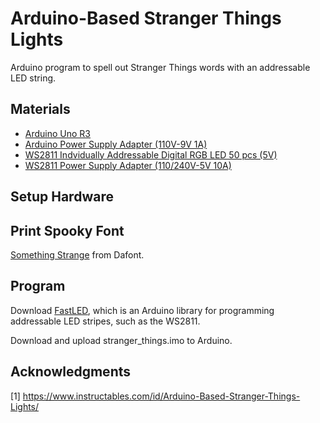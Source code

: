 # Arduino-Based Stranger Things Lights

Arduino program to spell out Stranger Things words with an addressable LED string.

## Materials

* [Arduino Uno R3](https://www.amazon.com/Arduino-Uno-R3-Microcontroller-A000066/dp/B008GRTSV6/ref=sr_1_4?s=electronics&ie=UTF8&qid=1476706293&sr=1-4&keywords=arduino+uno)
* [Arduino Power Supply Adapter (110V-9V 1A)](https://www.amazon.com/gp/product/B018OLREG4/ref=ppx_od_dt_b_asin_title_s00?ie=UTF8&psc=1)
* [WS2811 Indvidually Addressable Digital RGB LED 50 pcs (5V)](https://www.amazon.com/gp/product/B01AG923GI/ref=ppx_od_dt_b_asin_title_s00?ie=UTF8&psc=1)
* [WS2811 Power Supply Adapter (110/240V-5V 10A)](https://www.amazon.com/gp/product/B01M0KLECZ/ref=ppx_od_dt_b_asin_title_s01?ie=UTF8&psc=1)

## Setup Hardware

## Print Spooky Font

[Something Strange](http://www.dafont.com/something-strange.font) from Dafont.

## Program

Download [FastLED](http://fastled.io/), which is an Arduino library for programming addressable LED stripes, such as the WS2811.

Download and upload stranger_things.imo to Arduino.

## Acknowledgments

[1] https://www.instructables.com/id/Arduino-Based-Stranger-Things-Lights/

